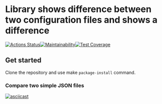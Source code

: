 # Library shows difference between two configuration files and shows a difference

[![Actions Status](https://github.com/ErKir/python-project-50/workflows/hexlet-check/badge.svg)](https://github.com/ErKir/python-project-50/actions)[![Maintainability](https://api.codeclimate.com/v1/badges/24934b800a309cd750f8/maintainability)](https://codeclimate.com/github/ErKir/python-project-50/maintainability)[![Test Coverage](https://api.codeclimate.com/v1/badges/24934b800a309cd750f8/test_coverage)](https://codeclimate.com/github/ErKir/python-project-50/test_coverage)

## Get started

Clone the repository and use make `package-install` command.

### Compare two simple JSON files

[![asciicast](https://asciinema.org/a/4Ckelr0SsGcgulWL7JWSp9xnL.svg)](https://asciinema.org/a/4Ckelr0SsGcgulWL7JWSp9xnL)

